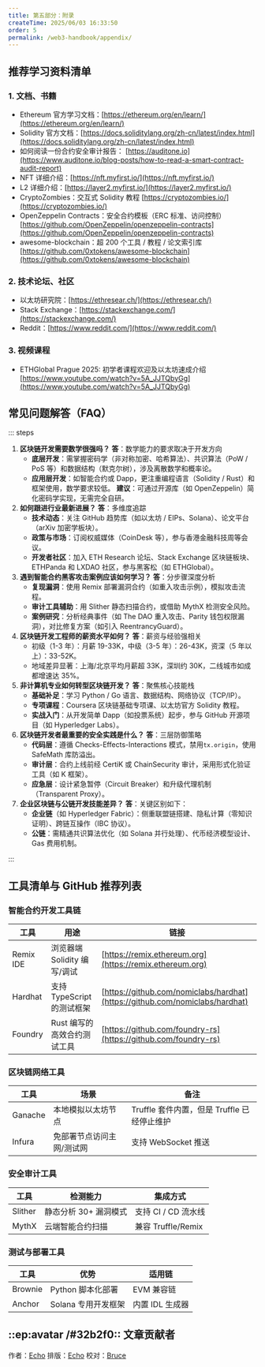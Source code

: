 ```yaml
---
title: 第五部分：附录
createTime: 2025/06/03 16:33:50
order: 5
permalink: /web3-handbook/appendix/
---
```


## 推荐学习资料清单

### 1. 文档、书籍

- Ethereum 官方学习文档：[https://ethereum.org/en/learn/](https://ethereum.org/en/learn/)
- Solidity 官方文档：[https://docs.soliditylang.org/zh-cn/latest/index.html](https://docs.soliditylang.org/zh-cn/latest/index.html)
- 如何阅读一份合约安全审计报告： [https://auditone.io](https://www.auditone.io/blog-posts/how-to-read-a-smart-contract-audit-report)
- NFT 详细介绍：[https://nft.myfirst.io/](https://nft.myfirst.io/)
- L2 详细介绍：[https://layer2.myfirst.io/](https://layer2.myfirst.io/)
- CryptoZombies：交互式 Solidity 教程 [https://cryptozombies.io/](https://cryptozombies.io/)
- OpenZeppelin Contracts：安全合约模板（ERC 标准、访问控制）[https://github.com/OpenZeppelin/openzeppelin-contracts](https://github.com/OpenZeppelin/openzeppelin-contracts)
- awesome-blockchain：超 200 个工具 / 教程 / 论文索引库 [https://github.com/0xtokens/awesome-blockchain](https://github.com/0xtokens/awesome-blockchain)

### 2. 技术论坛、社区

- 以太坊研究院：[https://ethresear.ch/](https://ethresear.ch/)
- Stack Exchange：[https://stackexchange.com/](https://stackexchange.com/)
- Reddit：[https://www.reddit.com/](https://www.reddit.com/)

### 3. 视频课程

- ETHGlobal Prague 2025: 初学者课程欢迎及以太坊速成介绍 [https://www.youtube.com/watch?v=5A_JJTQbyGg](https://www.youtube.com/watch?v=5A_JJTQbyGg)

## 常见问题解答（FAQ）

::: steps

1. **区块链开发需要数学很强吗？** **答**：数学能力的要求取决于开发方向
   - **底层开发**：需掌握密码学（非对称加密、哈希算法）、共识算法（PoW / PoS 等）和数据结构（默克尔树），涉及离散数学和概率论。
   - **应用层开发**：如智能合约或 Dapp，更注重编程语言（Solidity / Rust）和框架使用，数学要求较低。
     **建议**：可通过开源库（如 OpenZeppelin）简化密码学实现，无需完全自研。
     <br>
2. **如何跟进行业最新进展？** **答**：多维度追踪
   - **技术动态**：关注 GitHub 趋势库（如以太坊 / EIPs、Solana）、论文平台（arXiv 加密学板块）。
   - **政策与市场**：订阅权威媒体（CoinDesk 等），参与香港金融科技周等会议。
   - **开发者社区**：加入 ETH Research 论坛、Stack Exchange 区块链板块、ETHPanda 和 LXDAO 社区，参与黑客松（如 ETHGlobal）。
     <br>
3. **遇到智能合约黑客攻击案例应该如何学习？** **答**：分步骤深度分析
   - **复现漏洞**：使用 Remix 部署漏洞合约（如重入攻击示例），模拟攻击流程。
   - **审计工具辅助**：用 Slither 静态扫描合约，或借助 MythX 检测安全风险。
   - **案例研究**：分析经典事件（如 The DAO 重入攻击、Parity 钱包权限漏洞），对比修复方案（如引入 ReentrancyGuard）。
     <br>
4. **区块链开发工程师的薪资水平如何？** **答**：薪资与经验强相关
   - 初级（1-3 年）：月薪 19-33K，中级（3-5 年）：26-43K，资深（5 年以上）：33-52K。
   - 地域差异显著：上海/北京平均月薪超 33K，深圳约 30K，二线城市如成都增速达 35%。
     <br>
5. **非计算机专业如何转型区块链开发？** **答**：聚焦核心技能栈
   - **基础补足**：学习 Python / Go 语言、数据结构、网络协议（TCP/IP）。
   - **专项课程**：Coursera 区块链基础专项课、以太坊官方 Solidity 教程。
   - **实战入门**：从开发简单 Dapp（如投票系统）起步，参与 GitHub 开源项目（如 Hyperledger Labs）。
     <br>
6. **区块链开发者最重要的安全实践是什么？** **答**：三层防御策略
   - **代码层**：遵循 Checks-Effects-Interactions 模式，禁用`tx.origin`，使用 SafeMath 库防溢出。
   - **审计层**：合约上线前经 CertiK 或 ChainSecurity 审计，采用形式化验证工具（如 K 框架）。
   - **应急层**：设计紧急暂停（Circuit Breaker）和升级代理机制（Transparent Proxy）。
     <br>
7. **企业区块链与公链开发技能差异？** **答**：关键区别如下：
   - **企业链**（如 Hyperledger Fabric）：侧重联盟链搭建、隐私计算（零知识证明）、跨链互操作（IBC 协议）。
   - **公链**：需精通共识算法优化（如 Solana 并行处理）、代币经济模型设计、Gas 费用机制。

:::

## 工具清单与 GitHub 推荐列表

### 智能合约开发工具链

| **工具**  | **用途**                    | **链接**                                                                     |
| --------- | --------------------------- | ---------------------------------------------------------------------------- |
| Remix IDE | 浏览器端 Solidity 编写/调试 | [https://remix.ethereum.org](https://remix.ethereum.org)                     |
| Hardhat   | 支持 TypeScript 的测试框架  | [https://github.com/nomiclabs/hardhat](https://github.com/nomiclabs/hardhat) |
| Foundry   | Rust 编写的高效合约测试工具 | [https://github.com/foundry-rs](https://github.com/foundry-rs)               |

### 区块链网络工具

| **工具** | **场景**                  | **备注**                                    |
| -------- | ------------------------- | ------------------------------------------- |
| Ganache  | 本地模拟以太坊节点        | Truffle 套件内置，但是 Truffle 已经停止维护 |
| Infura   | 免部署节点访问主网/测试网 | 支持 WebSocket 推送                         |

### 安全审计工具

| **工具** | **检测能力**          | **集成方式**        |
| -------- | --------------------- | ------------------- |
| Slither  | 静态分析 30+ 漏洞模式 | 支持 CI / CD 流水线 |
| MythX    | 云端智能合约扫描      | 兼容 Truffle/Remix  |

### 测试与部署工具

| **工具** | **优势**            | **适用链**      |
| -------- | ------------------- | --------------- |
| Brownie  | Python 脚本化部署   | EVM 兼容链      |
| Anchor   | Solana 专用开发框架 | 内置 IDL 生成器 |

## ::ep:avatar /#32b2f0:: 文章贡献者

作者：[Echo](https://x.com/Echo_liuchan)
排版：[Echo](https://x.com/Echo_liuchan)
校对：[Bruce](https://x.com/brucexu_eth)
